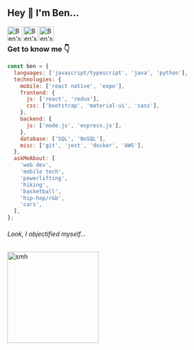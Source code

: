 <p align="left">
<h2>Hey 👋 I'm Ben...</h2>
</p>

<p>
   <a href="https://www.linkedin.com/in/byhuang4100/">
     <img align="left" alt ="Ben's LinkedIn" width="33px" src="https://user-images.githubusercontent.com/49844313/183264361-50fda10e-52ae-44c5-b19d-e41baedcd7a6.png" alt="LinkedIn Icon" />
   </a>
</p>
<p>
   <a href="https://github.com/byhuang4100">
      <img align="left" alt="Ben's Github" width="33px" src="https://user-images.githubusercontent.com/49844313/183264380-78311e36-74be-4d9f-8abf-477efda8343d.png" alt="Github Icon" />
   </a>
</p>
<p>
   <a href="https://open.spotify.com/user/12168013831?si=22944a21066a4405">
     <img align="left" alt="Ben's Spotify" width="33px" src="https://user-images.githubusercontent.com/49844313/183264391-5389a4c4-0909-445f-9b9f-822e0f6abf3d.png" alt="Spotify Icon" />
   </a>
</p>

<br />

### Get to know me 👇

```javascript
const ben = {
  languages: ['javascript/typescript', 'java', 'python'],
  technologies: {
    mobile: ['react native', 'expo'],
    frontend: {
      js: ['react', 'redux'],
      css: ['bootstrap', 'material-ui', 'sass'],
    },
    backend: {
      js: ['node.js', 'express.js'],
    },
    database: ['SQL', 'NoSQL'],
    misc: ['git', 'jest', 'docker', 'AWS'],
  },
  askMeAbout: [
    'web dev',
    'mobile tech',
    'powerlifting',
    'hiking',
    'basketball',
    'hip-hop/r&b',
    'cars',
  ],
};
```

###### Look, I objectified myself...

<img src="https://media.giphy.com/media/fWgPzLGeI4okiaG8QT/giphy.gif" alt="smh" width="206">
